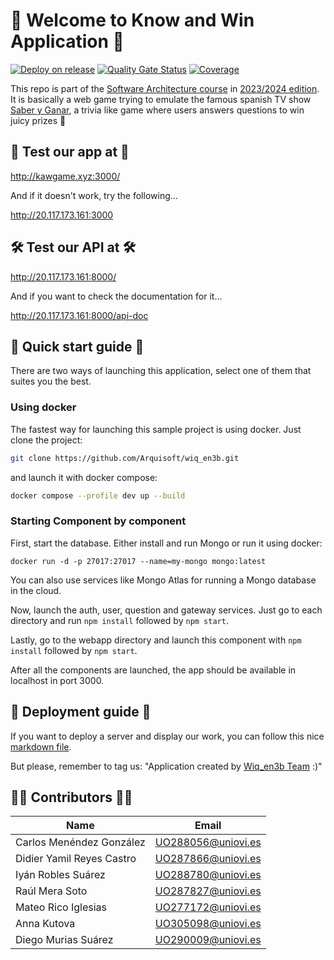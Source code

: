 # 📎 Welcome to Know and Win Application 📎

[![Deploy on release](https://github.com/Arquisoft/wiq_en3b/actions/workflows/release.yml/badge.svg)](https://github.com/Arquisoft/wiq_en3b/actions/workflows/release.yml)
[![Quality Gate Status](https://sonarcloud.io/api/project_badges/measure?project=Arquisoft_wiq_en3b&metric=alert_status)](https://sonarcloud.io/summary/new_code?id=Arquisoft_wiq_en3b)
[![Coverage](https://sonarcloud.io/api/project_badges/measure?project=Arquisoft_wiq_en3b&metric=coverage)](https://sonarcloud.io/summary/new_code?id=Arquisoft_wiq_en3b)

This repo is part of the [Software Architecture course](http://arquisoft.github.io/) in [2023/2024 edition](https://arquisoft.github.io/course2324.html). It is basically
a web game trying to emulate the famous spanish TV show [Saber y Ganar](https://www.youtube.com/watch?v=w0Q0i0fnfwM), a trivia like game where users answers 
questions to win juicy prizes 🥇 

## 🚀 Test our app at 🚀
http://kawgame.xyz:3000/

And if it doesn't work, try the following...

http://20.117.173.161:3000

## 🛠 Test our API at 🛠

http://20.117.173.161:8000/

And if you want to check the documentation for it...

http://20.117.173.161:8000/api-doc

## 🦾 Quick start guide 🦾

There are two ways of launching this application, select one of them that
suites you the best.

### Using docker

The fastest way for launching this sample project is using docker. Just clone the project:

```sh
git clone https://github.com/Arquisoft/wiq_en3b.git
```

and launch it with docker compose:

```sh
docker compose --profile dev up --build
```

### Starting Component by component

First, start the database. Either install and run Mongo or run it using docker:

`docker run -d -p 27017:27017 --name=my-mongo mongo:latest`

You can also use services like Mongo Atlas for running a Mongo database in the cloud.

Now, launch the auth, user, question and gateway services. Just go to each directory and run `npm install` followed by `npm start`.

Lastly, go to the webapp directory and launch this component with `npm install` followed by `npm start`.

After all the components are launched, the app should be available in localhost in port 3000.

## 🤖 Deployment guide 🤖

If you want to deploy a server and display our work, you can follow this nice
[markdown file](https://github.com/Arquisoft/wiq_en3b/blob/master/docs/deploymentGuide.md).

But please, remember to tag us: "Application created by 
[Wiq_en3b Team](https://github.com/Arquisoft/wiq_en3b) :)"

## 👩‍💻 Contributors 🧑‍💻

| Name                      | Email              |
| ------------------------- | ------------------ |
| Carlos Menéndez González  | UO288056@uniovi.es |
| Didier Yamil Reyes Castro | UO287866@uniovi.es |
| Iyán Robles Suárez        | UO288780@uniovi.es |
| Raúl Mera Soto            | UO287827@uniovi.es |
| Mateo Rico Iglesias       | UO277172@uniovi.es |
| Anna Kutova               | UO305098@uniovi.es |
| Diego Murias Suárez       | UO290009@uniovi.es |
